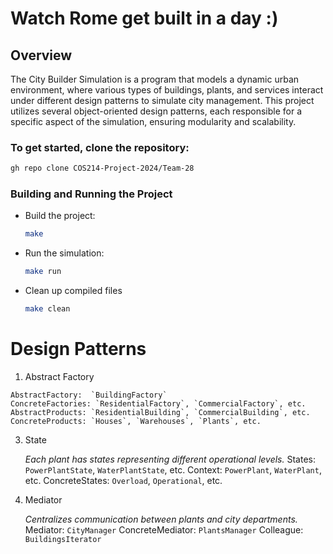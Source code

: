 # Watch Rome get built in a day :)

## Overview
The City Builder Simulation is a program that models a dynamic urban environment, where various types of buildings, plants, and services interact under different design patterns to simulate city management. This project utilizes several object-oriented design patterns, each responsible for a specific aspect of the simulation, ensuring modularity and scalability.

### To get started, clone the repository:
```sh
gh repo clone COS214-Project-2024/Team-28
```

### Building and Running the Project
- Build the project:
  ```sh
  make
  ```
- Run the simulation:
  ```sh
  make run
  ```
- Clean up compiled files
  ```sh
  make clean
  ```
# Design Patterns
  1. Abstract Factory
     
    AbstractFactory:  `BuildingFactory`
    ConcreteFactories: `ResidentialFactory`, `CommercialFactory`, etc.
    AbstractProducts: `ResidentialBuilding`, `CommercialBuilding`, etc.
    ConcreteProducts: `Houses`, `Warehouses`, `Plants`, etc.

  3. State
     
     *Each plant has states representing different operational levels.*
     States: `PowerPlantState`, `WaterPlantState`, etc.
     Context: `PowerPlant`, `WaterPlant`, etc.
     ConcreteStates: `Overload`, `Operational`, etc.

 5. Mediator
    
    *Centralizes communication between plants and city departments.*
    Mediator: `CityManager`
    ConcreteMediator: `PlantsManager`
    Colleague: `BuildingsIterator`
    
  

